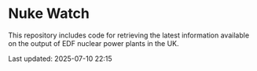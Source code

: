 # Nuke Watch

This repository includes code for retrieving the latest information available on the output of EDF nuclear power plants in the UK.

Last updated: 2025-07-10 22:15